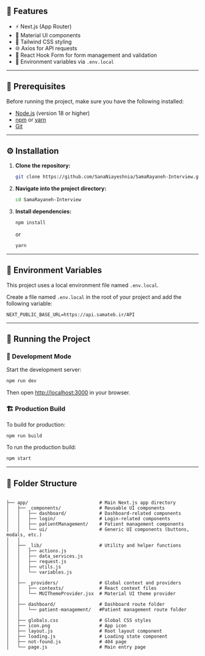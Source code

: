 ## 🚀 Features

- ⚡️ Next.js (App Router)
- 🎨 Material UI components
- 💨 Tailwind CSS styling
- 🌐 Axios for API requests
- 📝 React Hook Form for form management and validation
- 🔐 Environment variables via `.env.local`

---

## 🧰 Prerequisites

Before running the project, make sure you have the following installed:

- [Node.js](https://nodejs.org/) (version 18 or higher)
- [npm](https://www.npmjs.com/) or [yarn](https://yarnpkg.com/)
- [Git](https://git-scm.com/)

---

## ⚙️ Installation

1. **Clone the repository:**

   ```bash
   git clone https://github.com/SanaNiayeshnia/SamaRayaneh-Interview.git
   ```

2. **Navigate into the project directory:**

   ```bash
   cd SamaRayaneh-Interview
   ```

3. **Install dependencies:**
   ```bash
   npm install
   ```
   or
   ```bash
   yarn
   ```

---

## 🔑 Environment Variables

This project uses a local environment file named `.env.local`.

Create a file named `.env.local` in the root of your project and add the following variable:

```env
NEXT_PUBLIC_BASE_URL=https://api.samateb.ir/API
```

---

## 🧩 Running the Project

### 🧠 Development Mode

Start the development server:

```bash
npm run dev
```

Then open [http://localhost:3000](http://localhost:3000) in your browser.

### 🏗️ Production Build

To build for production:

```bash
npm run build
```

To run the production build:

```bash
npm start
```

---

## 🧱 Folder Structure

```

├── app/                          # Main Next.js app directory
│   ├── _components/              # Reusable UI components
│   │   ├── dashboard/            # Dashboard-related components
│   │   ├── login/                # Login-related components
│   │   ├── patientManagement/    # Patient management components
│   │   └── ui/                   # Generic UI components (buttons, modals, etc.)
│   │
│   ├── _lib/                     # Utility and helper functions
│   │   ├── actions.js
│   │   ├── data_services.js
│   │   ├── request.js
│   │   ├── utils.js
│   │   └── variables.js
│   │
│   ├── _providers/               # Global context and providers
│   │   ├── contexts/             # React context files
│   │   └── MUIThemeProvider.jsx  # Material UI theme provider
│   │
│   ├── dashboard/                # Dashboard route folder
│   │   └── patient-management/   #Patient management route folder
│   │
│   ├── globals.css               # Global CSS styles
│   ├── icon.png                  # App icon
│   ├── layout.js                 # Root layout component
│   ├── loading.js                # Loading state component
│   ├── not-found.js              # 404 page
│   └── page.js                   # Main entry page

```
